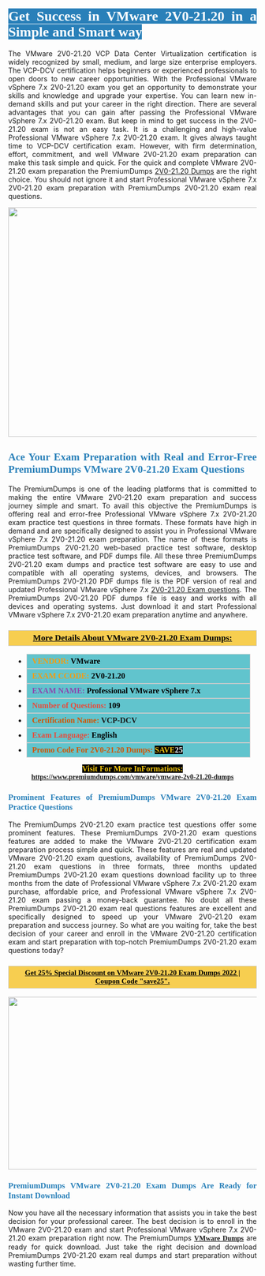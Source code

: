 <h1 style="text-align: justify;"><span style="color:#ffffff;"><span style="font-family:Georgia,serif;"><strong><span style="background-color:#2980b9;">Get Success in VMware 2V0-21.20 in a Simple and Smart way</span></strong></span></span></h1>

<p style="text-align: justify;">The VMware 2V0-21.20 VCP Data Center Virtualization certification is widely recognized by small, medium, and large size enterprise employers. The VCP-DCV certification helps beginners or experienced professionals to open doors to new career opportunities. With the Professional VMware vSphere 7.x 2V0-21.20 exam you get an opportunity to demonstrate your skills and knowledge and upgrade your expertise. You can learn new in-demand skills and put your career in the right direction. There are several advantages that you can gain after passing the Professional VMware vSphere 7.x 2V0-21.20 exam. But keep in mind to get success in the 2V0-21.20 exam is not an easy task. It is a challenging and high-value Professional VMware vSphere 7.x 2V0-21.20 exam. It gives always taught time to VCP-DCV certification exam. However, with firm determination, effort, commitment, and well VMware 2V0-21.20 exam preparation can make this task simple and quick. For the quick and complete VMware 2V0-21.20 exam preparation the PremiumDumps <a href="https://www.premiumdumps.com/vmware/vmware-2v0-21.20-dumps">2V0-21.20 Dumps</a> are the right choice. You should not ignore it and start Professional VMware vSphere 7.x 2V0-21.20 exam preparation with PremiumDumps 2V0-21.20 exam real questions.</p>

<p style="text-align: center;"><a href="https://www.premiumdumps.com/vmware/vmware-2v0-21.20-dumps"><img alt="" src="https://i.imgur.com/KJGzbJ2.jpeg" style="width: 700px; height: 465px;" /></a></p>

<h2 style="text-align: justify;"><span style="color:#2980b9;"><span style="font-family:Georgia,serif;"><strong>Ace Your Exam Preparation with Real and Error-Free PremiumDumps VMware 2V0-21.20 Exam Questions</strong></span></span></h2>

<p style="text-align: justify;">The PremiumDumps is one of the leading platforms that is committed to making the entire VMware 2V0-21.20 exam preparation and success journey simple and smart. To avail this objective the PremiumDumps is offering real and error-free Professional VMware vSphere 7.x 2V0-21.20 exam practice test questions in three formats. These formats have high in demand and are specifically designed to assist you in Professional VMware vSphere 7.x 2V0-21.20 exam preparation. The name of these formats is PremiumDumps 2V0-21.20 web-based practice test software, desktop practice test software, and PDF dumps file. All these three PremiumDumps 2V0-21.20 exam dumps and practice test software are easy to use and compatible with all operating systems, devices, and browsers. The PremiumDumps 2V0-21.20 PDF dumps file is the PDF version of real and updated Professional VMware vSphere 7.x <a href="https://www.premiumdumps.com/vmware/vmware-2v0-21.20-dumps">2V0-21.20 Exam questions</a>. The PremiumDumps 2V0-21.20 PDF dumps file is easy and works with all devices and operating systems. Just download it and start Professional VMware vSphere 7.x 2V0-21.20 exam preparation anytime and anywhere.</p>

<h3 style="background: #f7ce50; border: 1px solid rgb(204, 204, 204); padding: 5px 10px; text-align: center;"><span style="font-family:Georgia,serif;"><u><u><span style="color:#000000;"><span style="font-size:11pt"><span style="line-height:normal"><b><span style="font-size:13.0pt"><span cambria="">More Details About VMware 2V0-21.20 Exam Dumps:</span></span></b></span></span></span></u></u></span></h3>

<ul>
	<li style="margin:0cm 10pt">
	<div style="background:#61c4cd; border: 1px solid rgb(204, 204, 204); padding: 5px 10px; text-align: justify;"><span style="font-family:Georgia,serif;"><span style="font-size:11pt"><span style="line-height:normal"><b><span style="font-size:12.0pt"><span new="" roman="" times=""><span style="color:#f39c12;">VENDOR:</span> <span style="color:#000000;">VMware</span></span></span></b></span></span></span></div>
	</li>
	<li style="margin:0cm 10pt">
	<div style="background: #61c4cd; border: 1px solid rgb(204, 204, 204); padding: 5px 10px; text-align: justify;"><span style="font-family:Georgia,serif;"><span style="font-size:11pt"><span style="line-height:normal"><b><span style="font-size:12.0pt"><span new="" roman="" times=""><span style="color:#f39c12;">EXAM CCODE:</span> <span style="color:#000000;">2V0-21.20</span></span></span></b></span></span></span></div>
	</li>
	<li style="margin:0cm 10pt">
	<div style="background: #61c4cd; border: 1px solid rgb(204, 204, 204); padding: 5px 10px; text-align: justify;"><span style="font-family:Georgia,serif;"><span style="font-size:11pt"><span style="line-height:normal"><b><span style="font-size:12.0pt"><span new="" roman="" times=""><span style="color:#8e44ad;">EXAM NAME:</span> <span style="color:#000000;">Professional VMware vSphere 7.x</span></span></span></b></span></span></span></div>
	</li>
	<li style="margin:0cm 10pt">
	<div style="background: #61c4cd; border: 1px solid rgb(204, 204, 204); padding: 5px 10px;"><span style="font-family:Georgia,serif;"><span style="font-size:11pt"><span style="line-height:normal"><b><span style="font-size:12.0pt"><span new="" roman="" times=""><span style="color:#e74c3c;">Number of Questions:</span><span style="color:#000000;"><span style="color:#f1c40f;"> </span>109</span></span></span></b></span></span></span></div>
	</li>
	<li style="margin:0cm 10pt">
	<div style="background: #61c4cd; border: 1px solid rgb(204, 204, 204); padding: 5px 10px; text-align: justify;"><span style="font-family:Georgia,serif;"><span style="font-size:11pt"><span style="line-height:normal"><b><span style="font-size:12.0pt"><span new="" roman="" times=""><span style="color:#d35400;">Certification Name:</span> VCP-DCV</span></span></b></span></span></span></div>
	</li>
	<li style="margin:0cm 10pt">
	<div style="background: #61c4cd; border: 1px solid rgb(204, 204, 204); padding: 5px 10px; text-align: justify;"><span style="font-family:Georgia,serif;"><span style="font-size:11pt"><span style="line-height:normal"><b><span style="font-size:12.0pt"><span new="" roman="" times=""><span style="color:#e74c3c;">Exam Language:</span> <span style="color:#000000;">English</span></span></span></b></span></span></span></div>
	</li>
	<li style="margin:0cm 10pt">
	<div style="background: #61c4cd; border: 1px solid rgb(204, 204, 204); padding: 5px 10px;"><span style="font-family:Georgia,serif;"><span style="font-size:11pt"><span style="line-height:normal"><b><span style="font-size:12.0pt"><span new="" roman="" times=""><span style="color:#d35400;">Promo Code For 2V0-21.20 Dumps:</span><span style="color:#f1c40f;"> <span style="background-color:#000000;">SAVE</span></span><span style="color:#ffffff;"><span style="background-color:#000000;">25</span></span></span></span></b></span></span></span></div>
	</li>
</ul>

<p style="text-align: center;"><span style="font-family:Georgia,serif;"><strong><span style="font-size:16px;"><span style="color:#f1c40f;"><span style="background-color:#000000;">Visit For More InFormations:</span></span></span> <a href="https://www.premiumdumps.com/vmware/vmware-2v0-21.20-dumps">https://www.premiumdumps.com/vmware/vmware-2v0-21.20-dumps</a></strong></span></p>

<h3 style="text-align: justify;"><span style="color:#2980b9;"><span style="font-family:Georgia,serif;"><strong><strong><strong>Prominent Features of PremiumDumps VMware 2V0-21.20 Exam Practice Questions</strong></strong></strong></span></span></h3>

<p style="text-align: justify;">The PremiumDumps 2V0-21.20 exam practice test questions offer some prominent features. These PremiumDumps 2V0-21.20 exam questions features are added to make the VMware 2V0-21.20 certification exam preparation process simple and quick. These features are real and updated VMware 2V0-21.20 exam questions, availability of PremiumDumps 2V0-21.20 exam questions in three formats, three months updated PremiumDumps 2V0-21.20 exam questions download facility up to three months from the date of Professional VMware vSphere 7.x 2V0-21.20 exam purchase, affordable price, and Professional VMware vSphere 7.x 2V0-21.20 exam passing a money-back guarantee. No doubt all these PremiumDumps 2V0-21.20 exam real questions features are excellent and specifically designed to speed up your VMware 2V0-21.20 exam preparation and success journey. So what are you waiting for, take the best decision of your career and enroll in the VMware 2V0-21.20 certification exam and start preparation with top-notch PremiumDumps 2V0-21.20 exam questions today?</p>

<h3 style="background: rgb(247, 206, 80); border: 1px solid rgb(204, 204, 204); padding: 5px 10px; text-align: center;"><span style="font-family:Georgia,serif;"><u><span style="color:#000000;"><span style="font-size:11pt;"><span style="line-height:normal;"><b><span cambria="">Get 25% Special Discount on VMware 2V0-21.20 Exam Dumps 2022 | Coupon Code "save25".</span></b></span></span></span></u></span></h3>

<p style="text-align: center;"><strong><strong><a href="https://www.premiumdumps.com/vmware/vmware-2v0-21.20-dumps"><img alt="" src="https://i.imgur.com/F18GQwv.jpeg" style="width: 700px; height: 350px;" /></a></strong></strong></p>

<h3 style="text-align: justify;"><strong><span style="color:#2980b9;"><span style="font-family:Georgia,serif;"><strong><strong><strong>PremiumDumps VMware 2V0-21.20 Exam Dumps Are Ready for Instant Download</strong></strong></strong></span></span></strong></h3>

<p style="text-align: justify;">Now you have all the necessary information that assists you in take the best decision for your professional career. The best decision is to enroll in the VMware 2V0-21.20 exam and start Professional VMware vSphere 7.x 2V0-21.20 exam preparation right now. The PremiumDumps <span style="font-family:Georgia,serif;"><strong><a href="https://www.premiumdumps.com/vmware-exam-dumps">VMware Dumps</a></strong></span> are ready for quick download. Just take the right decision and download PremiumDumps 2V0-21.20 exam real dumps and start preparation without wasting further time.</p>
